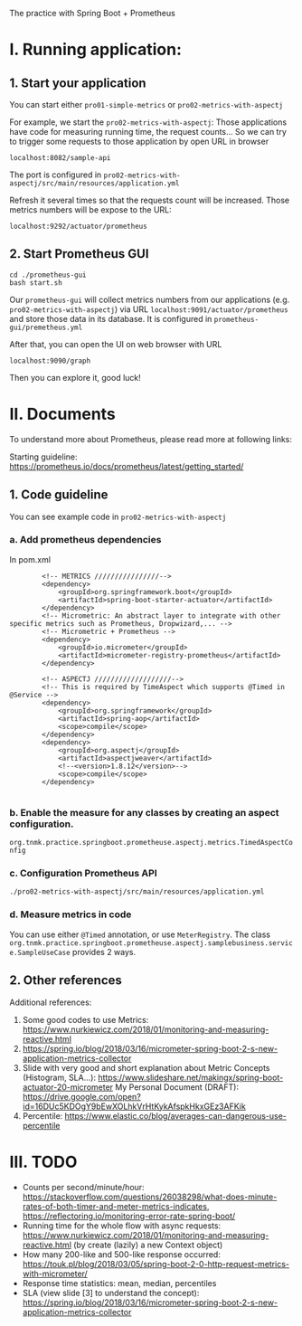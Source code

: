 The practice with Spring Boot + Prometheus

# I. Running application:

## 1. Start your application
You can start either `pro01-simple-metrics` or `pro02-metrics-with-aspectj`

For example, we start the `pro02-metrics-with-aspectj`:
Those applications have code for measuring running time, the request counts...
So we can try to trigger some requests to those application by open URL in browser
``` 
localhost:8082/sample-api
``` 
The port is configured in `pro02-metrics-with-aspectj/src/main/resources/application.yml`

Refresh it several times so that the requests count will be increased.
Those metrics numbers will be expose to the URL:
```
localhost:9292/actuator/prometheus
``` 

## 2. Start Prometheus GUI
```
cd ./prometheus-gui
bash start.sh
```

Our `prometheus-gui` will collect metrics numbers from our applications (e.g. `pro02-metrics-with-aspectj`) via URL `localhost:9091/actuator/prometheus` 
and store those data in its database. It is configured in `prometheus-gui/premetheus.yml`

After that, you can open the UI on web browser with URL
```
localhost:9090/graph 
```

Then you can explore it, good luck!

# II. Documents
To understand more about Prometheus, please read more at following links:

Starting guideline: https://prometheus.io/docs/prometheus/latest/getting_started/

## 1. Code guideline
You can see example code in `pro02-metrics-with-aspectj`

### a. Add prometheus dependencies
In pom.xml
```
        <!-- METRICS ////////////////-->
        <dependency>
            <groupId>org.springframework.boot</groupId>
            <artifactId>spring-boot-starter-actuator</artifactId>
        </dependency>
        <!-- Micrometric: An abstract layer to integrate with other specific metrics such as Prometheus, Dropwizard,... -->
        <!-- Micrometric + Prometheus -->
        <dependency>
            <groupId>io.micrometer</groupId>
            <artifactId>micrometer-registry-prometheus</artifactId>
        </dependency>

        <!-- ASPECTJ ///////////////////-->
        <!-- This is required by TimeAspect which supports @Timed in @Service -->
        <dependency>
            <groupId>org.springframework</groupId>
            <artifactId>spring-aop</artifactId>
            <scope>compile</scope>
        </dependency>
        <dependency>
            <groupId>org.aspectj</groupId>
            <artifactId>aspectjweaver</artifactId>
            <!--<version>1.8.12</version>-->
            <scope>compile</scope>
        </dependency>
 
```

### b. Enable the measure for any classes by creating an aspect configuration.
`org.tnmk.practice.springboot.prometheuse.aspectj.metrics.TimedAspectConfig`

### c. Configuration Prometheus API
`./pro02-metrics-with-aspectj/src/main/resources/application.yml`

### d. Measure metrics in code
You can use either `@Timed` annotation, or use `MeterRegistry`.
The class `org.tnmk.practice.springboot.prometheuse.aspectj.samplebusiness.service.SampleUseCase` provides 2 ways.

## 2. Other references
Additional references:
   1. Some good codes to use Metrics: https://www.nurkiewicz.com/2018/01/monitoring-and-measuring-reactive.html
   2. https://spring.io/blog/2018/03/16/micrometer-spring-boot-2-s-new-application-metrics-collector
   3. Slide with very good and short explanation about Metric Concepts (Histogram, SLA...): https://www.slideshare.net/makingx/spring-boot-actuator-20-micrometer 
My Personal Document (DRAFT): https://drive.google.com/open?id=16DUc5KDOgY9bEwXOLhkVrHtKykAfspkHkxGEz3AFKik
   4. Percentile: https://www.elastic.co/blog/averages-can-dangerous-use-percentile

# III. TODO
+ Counts per second/minute/hour: https://stackoverflow.com/questions/26038298/what-does-minute-rates-of-both-timer-and-meter-metrics-indicates, https://reflectoring.io/monitoring-error-rate-spring-boot/
+ Running time for the whole flow with async requests: https://www.nurkiewicz.com/2018/01/monitoring-and-measuring-reactive.html (by create (lazily) a new Context object)
+ How many 200-like and 500-like response occurred: https://touk.pl/blog/2018/03/05/spring-boot-2-0-http-request-metrics-with-micrometer/
+ Response time statistics: mean, median, percentiles
+ SLA (view slide [3] to understand the concept): https://spring.io/blog/2018/03/16/micrometer-spring-boot-2-s-new-application-metrics-collector
